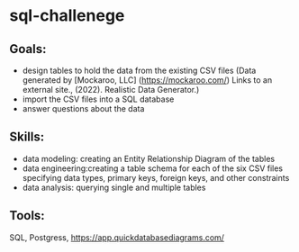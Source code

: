 # sql-challenege
## **Goals**: 
- design tables to hold the data from the existing CSV files (Data generated by [Mockaroo, LLC] (https://mockaroo.com/) Links to an external site., (2022). Realistic Data Generator.)
- import the CSV files into a SQL database
- answer questions about the data
## **Skills**: 
- data modeling: creating an Entity Relationship Diagram of the tables
- data engineering:creating a table schema for each of the six CSV files specifying data types, primary keys, foreign keys, and other constraints
- data analysis: querying single and multiple tables
## **Tools**: 
SQL, Postgress, https://app.quickdatabasediagrams.com/ 
